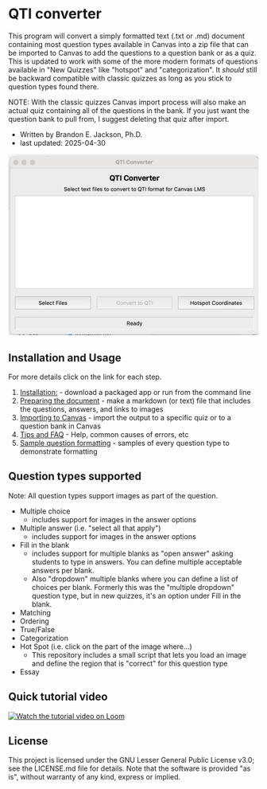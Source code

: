 # QTI converter

This program will convert a simply formatted text (.txt or .md) document containing most question types available in Canvas into a zip file that can be imported to Canvas to add the questions to a question bank or as a quiz.
This is updated to work with some of the more modern formats of questions available in "New Quizzes" like "hotspot" and "categorization". It *should* still be backward compatible with classic quizzes as long as you stick to question types found there. 

NOTE: With the classic quizzes Canvas import process will also make an actual quiz containing all of the questions in the bank. If you just want the question bank to pull from, I suggest deleting that quiz after import.

+ Written by Brandon E. Jackson, Ph.D.  
+ last updated: 2025-04-30  

![main screen](docs/images/mainWindow.png)

## Installation and Usage
For more details click on the link for each step.

1. [Installation:](./docs/installation.md) - download a packaged app or run from the command line
2. [Preparing the document](docs/formatting.md) - make a markdown (or text) file that includes the questions, answers, and links to images
3. [Importing to Canvas](docs/importing.md) - import the output to a specific quiz or to a question bank in Canvas
4. [Tips and FAQ](docs/FAQ.md) - Help, common causes of errors, etc
5. [Sample question formatting](docs/samples.md) - samples of every question type to demonstrate formatting

## Question types supported
Note: All question types support images as part of the question.

+ Multiple choice 
  + includes support for images in the answer options
+ Multiple answer (i.e. "select all that apply")
  + includes support for images in the answer options
+ Fill in the blank 
  + includes support for multiple blanks as "open answer" asking students to type in answers. You can define multiple acceptable answers per blank.
  + Also "dropdown" multiple blanks where you can define a list of choices per blank. Formerly this was the "multiple dropdown" question type, but in new quizzes, it's an option under Fill in the blank.
+ Matching
+ Ordering
+ True/False
+ Categorization
+ Hot Spot (i.e. click on the part of the image where...)
  + This repository includes a small script that lets you load an image and define the region that is "correct" for this question type
+ Essay
  
## Quick tutorial video

[![Watch the tutorial video on Loom](https://cdn.loom.com/sessions/thumbnails/c2cfa3972dc845dea699e076b0ab529d-af93f3cec51bedd5-full-play.gif)](https://www.loom.com/share/c2cfa3972dc845dea699e076b0ab529d)

## License

This project is licensed under the GNU Lesser General Public License v3.0; see the LICENSE.md file for details. Note that the software is provided "as is", without warranty of any kind, express or implied.
